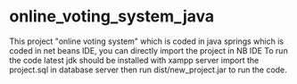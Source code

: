 # online_voting_system_java
This project "online voting system" which is coded in java springs
which is coded in net beans IDE, you can directly import the project in NB IDE
To run the code latest jdk should be installed with xampp server
import the project.sql in database server
then run dist/new_project.jar to run the code.

